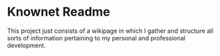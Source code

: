 # Knownet Readme
This project just consists of a wikipage in which I gather and structure all sorts of information pertaining to my personal and professional development.
